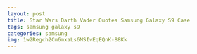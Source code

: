 ```yaml
---
layout: post
title: Star Wars Darth Vader Quotes Samsung Galaxy S9 Case
tags: samsung galaxy s9
categories: samsung
img: 1w2Regch2Cm6mxaLs6MSIvEqEQnK-88Kk
---
```

